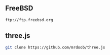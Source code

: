 ## FreeBSD

```bash
ftp://ftp.freebsd.org
```

## three.js

```bash
git clone https://github.com/mrdoob/three.js
```